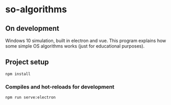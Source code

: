 # so-algorithms

## On development

Windows 10 simulation, built in electron and vue. This program explains how some simple OS algorithms works (just for educational purposes).

## Project setup
```
npm install
```

### Compiles and hot-reloads for development
```
npm run serve:electron
```